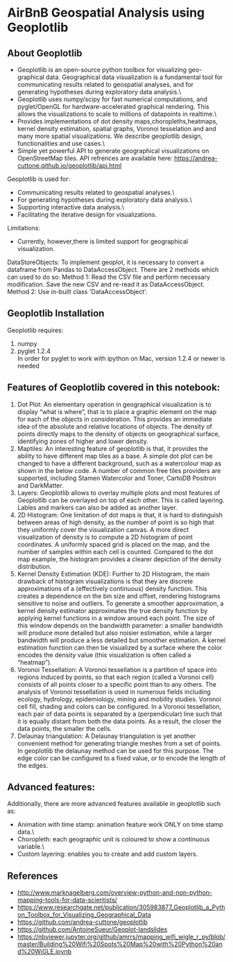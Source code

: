 # AirBnB Geospatial Analysis using Geoplotlib 
## About Geoplotlib
- Geoplotlib is an open-source python toolbox for visualizing geo-graphical data. Geographical data visualization is a fundamental tool for communicating results related to geospatial analyses, and for generating hypotheses during exploratory data analysis.\
- Geoplotlib uses numpy/scipy for fast numerical computations, and pyglet/OpenGL for hardware-accelerated graphical rendering. This allows the visualizations to scale to millions of datapoints in realtime.\
- Provides implementations of dot density maps,choropleths,heatmaps, kernel density estimation, spatial graphs, Voronoi tesselation and and many more spatial visualizations. We describe geoplotlib design, functionalities and use cases.\
- Simple yet powerful API to generate geographical visualizations on OpenStreetMap tiles.
API refrences are available here: https://andrea-cuttone.github.io/geoplotlib/api.html

Geoplotlib is used for:
- Communicating results related to geospatial analyses.\
- For generating hypotheses during exploratory data analysis.\
- Supporting interactive data analysis.\
- Facilitating the iterative design for visualizations.

Limitations:
- Currently, however,there is limited support for geographical visualization.

DataStoreObjects:
To implement geoplot, it is necessary to convert a dataframe from Pandas to DataAccessObject. There are 2 methods which can used to do so:
Method 1: Read the CSV file and perform necessary modification. Save the new CSV and re-read it as DataAccessObject.\
Method 2: Use in-built class 'DataAccessObject'.


## Geoplotlib Installation
Geoplotlib requires:
1. numpy
2. pyglet 1.2.4\
In order for pyglet to work with ipython on Mac, version 1.2.4 or newer is needed

## Features of Geoplotlib covered in this notebook:
1. Dot Plot: An elementary operation in geographical visualization is to display “what is where”, that is to place a graphic element on the map for each of the objects in consideration. This provides an immediate idea of the absolute and relative locations of objects. The density of points directly maps to the density of objects on geographical surface, identifying zones of higher and lower density.
2. Maptiles: An interesting feature of geoplotlib is that, it provides the ability to have different map tiles as a base. A simple dot plot can be changed to have a different background, such as a watercolour map as shown in the below code. A number of common free tiles providers are supported, including Stamen Watercolor and Toner, CartoDB Positron and DarkMatter.
3. Layers: Geoplotlib allows to overlay multiple plots and most features of Geoplotlib can be overlayed on top of each other. This is called layering. Lables and markers can also be added as another layer.
4. 2D Histogram: One limitation of dot maps is that, it is hard to distinguish between areas of high density, as the number of point is so high that they uniformly cover the visualization canvas. A more direct visualization of density is to compute a 2D histogram of point coordinates. A uniformly spaced grid is placed on the map, and the number of samples within each cell is counted. Compared to the dot map example, the histogram provides a clearer depiction of the density distribution.
5. Kernel Density Estimation (KDE): Further to 2D Histogram, the main drawback of histogram visualizations is that they are discrete approximations of a (effectively continuous) density function. This creates a dependence on the bin size and offset, rendering histograms sensitive to noise and outliers. To generate a smoother approximation, a kernel density estimator approximates the true density function by applying kernel functions in a window around each point. The size of this window depends on the bandwidth parameter: a smaller bandwidth will produce more detailed but also noisier estimation, while a larger bandwidth will produce a less detailed but smoother estimation. A kernel estimation function can then be visualized by a surface where the color encodes the density value (this visualization is often called a “heatmap”).
6. Voronoi Tessellation: A Voronoi tessellation is a partition of space into regions induced by points, so that each region (called a Voronoi cell) consists of all points closer to a specific point than to any others. The analysis of Voronoi tessellation is used in numerous fields including ecology, hydrology, epidemiology, mining and mobility studies. Voronoi cell fill, shading and colors can be configured. In a Voronoi tessellation, each pair of data points is separated by a (perpendicular) line such that it is equally distant from both the data points. As a result, the closer the data points, the smaller the cells.
7. Delaunay triangulation: A Delaunay triangulation is yet another convenient method for generating triangle meshes from a set of points. In geoplotlib the delaunay method can be used for this purpose. The edge color can be configured to a fixed value, or to encode the length of the edges.

## Advanced features: 
Additionally, there are more advanced features available in geoplotlib such as:
- Animation with time stamp: animation feature work ONLY on time stamp data.\
- Choropleth: each geographic unit is coloured to show a continuous variable.\
- Custom layering: enables you to create and add custom layers.

## References
- http://www.marknagelberg.com/overview-python-and-non-python-mapping-tools-for-data-scientists/
- https://www.researchgate.net/publication/305983877_Geoplotlib_a_Python_Toolbox_for_Visualizing_Geographical_Data
- https://github.com/andrea-cuttone/geoplotlib
- https://github.com/AntoineSueur/Geoplot-landslides
- https://nbviewer.jupyter.org/github/amrrs/mapping_wifi_wigle_r_py/blob/master/Building%20Wifi%20Spots%20Map%20with%20Python%20and%20WiGLE.ipynb
